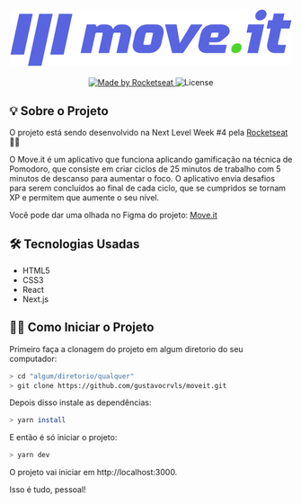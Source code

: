 <h4 align="center">
  <img src="https://github.com/gustavocrvls/moveit/blob/main/public/logo-full.svg" />
</h4>

<p align="center">
  <a href="https://rocketseat.com.br">
    <img alt="Made by Rocketseat" src="https://img.shields.io/badge/made%20by-Rocketseat-5965e0">
  </a>
  <img alt="License" src="https://img.shields.io/badge/license-MIT-5965e0">
</p>

## 💡 Sobre o Projeto

O projeto está sendo desenvolvido na Next Level Week #4 pela [Rocketseat](https://rocketseat.com.br/) 🚀💜

O Move.it é um aplicativo que funciona aplicando gamificação na técnica de Pomodoro, que consiste em criar ciclos de 25 minutos de trabalho com 5 minutos de descanso para aumentar o foco. O aplicativo envia desafios para serem concluídos ao final de cada ciclo, que se cumpridos se tornam XP e permitem que aumente o seu nível.

Você pode dar uma olhada no Figma do projeto: <a href="https://www.figma.com/file/e3UkGrCXSFd21KdxeJJUWr/Move.it-1.0?node-id=160%3A2761" target="_blank">Move.it</a>

## 🛠 Tecnologias Usadas
- HTML5
- CSS3
- React
- Next.js

## 🧙‍♂️ Como Iniciar o Projeto

Primeiro faça a clonagem do projeto em algum diretorio do seu computador:
```bash
> cd "algum/diretorio/qualquer"
> git clone https://github.com/gustavocrvls/moveit.git
```
Depois disso instale as dependências:
```bash
> yarn install
```
E então é só iniciar o projeto:
```bash
> yarn dev
```
O projeto vai iniciar em http://localhost:3000. 

Isso é tudo, pessoal!
